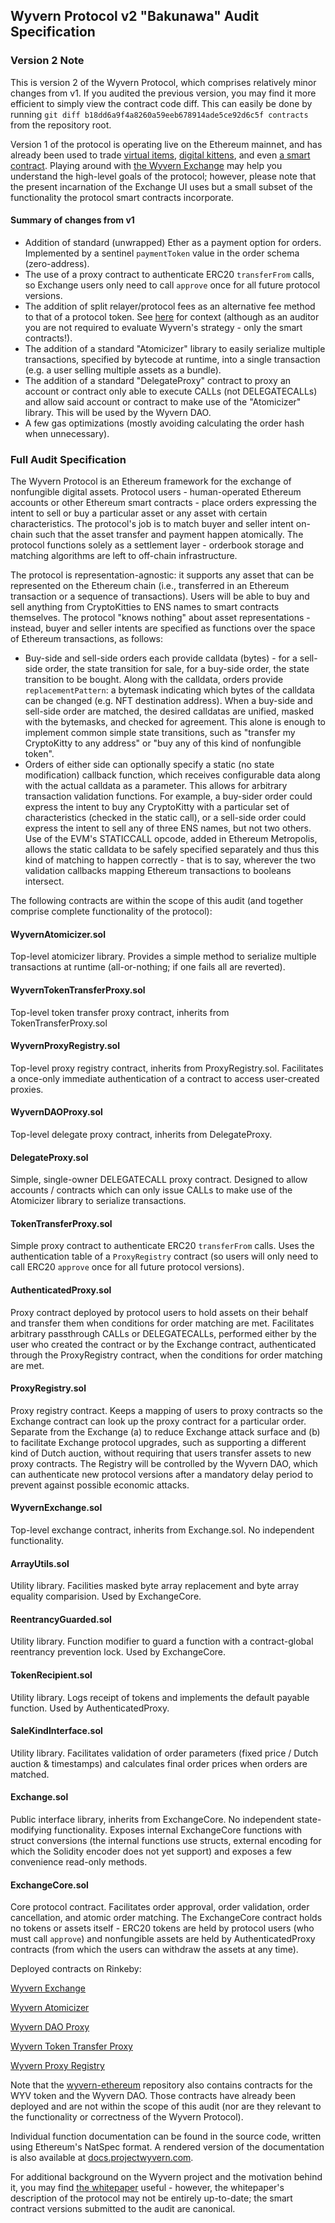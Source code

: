 Wyvern Protocol v2 "Bakunawa" Audit Specification
-------------------------------------------------

### Version 2 Note

This is version 2 of the Wyvern Protocol, which comprises relatively minor changes from v1. If you audited the previous version, you may find it more efficient to simply view the contract code diff. This can easily be done by running `git diff b18dd6a9f4a8260a59eeb678914ade5ce92d6c5f contracts` from the repository root.

Version 1 of the protocol is operating live on the Ethereum mainnet, and has already been used to trade [virtual items](https://exchange.projectwyvern.com/orders/0xa2c40276fbb97a87f464336cfbe97d00bcee1da0f491dabb5d935370c589aea8), [digital kittens](https://exchange.projectwyvern.com/orders/0x78fc4f8df1263000495c6dc952b87210cf6198fc254decc7640275e2de80719d), and even [a smart contract](https://exchange.projectwyvern.com/orders/0x43186f200cb8e687d9d2c15d538fb6742f32f9a454430447834d1319039ef214). Playing around with [the Wyvern Exchange](https://exchange.projectwyvern.com/) may help you understand the high-level goals of the protocol; however, please note that the present incarnation of the Exchange UI uses but a small subset of the functionality the protocol smart contracts incorporate.

#### Summary of changes from v1

- Addition of standard (unwrapped) Ether as a payment option for orders. Implemented by a sentinel `paymentToken` value in the order schema (zero-address).
- The use of a proxy contract to authenticate ERC20 `transferFrom` calls, so Exchange users only need to call `approve` once for all future protocol versions.
- The addition of split relayer/protocol fees as an alternative fee method to that of a protocol token. See [here](https://github.com/ProjectWyvern/WDPs/issues/6) for context (although as an auditor you are not required to evaluate Wyvern's strategy - only the smart contracts!).
- The addition of a standard "Atomicizer" library to easily serialize multiple transactions, specified by bytecode at runtime, into a single transaction (e.g. a user selling multiple assets as a bundle).
- The addition of a standard "DelegateProxy" contract to proxy an account or contract only able to execute CALLs (not DELEGATECALLs) and allow said account or contract to make use of the "Atomicizer" library. This will be used by the Wyvern DAO.
- A few gas optimizations (mostly avoiding calculating the order hash when unnecessary).

### Full Audit Specification

The Wyvern Protocol is an Ethereum framework for the exchange of nonfungible digital assets. Protocol users - human-operated Ethereum accounts or other Ethereum smart contracts - place orders expressing the intent to sell or buy a particular asset or any asset with certain characteristics. The protocol's job is to match buyer and seller intent on-chain such that the asset transfer and payment happen atomically. The protocol functions solely as a settlement layer - orderbook storage and matching algorithms are left to off-chain infrastructure.

The protocol is representation-agnostic: it supports any asset that can be represented on the Ethereum chain (i.e., transferred in an Ethereum transaction or a sequence of transactions). Users will be able to buy and sell anything from CryptoKitties to ENS names to smart contracts themselves. The protocol "knows nothing" about asset representations - instead, buyer and seller intents are specified as functions over the space of Ethereum transactions, as follows:

  - Buy-side and sell-side orders each provide calldata (bytes) - for a sell-side order, the state transition for sale, for a buy-side order, the state transition to be bought. Along with the calldata, orders provide `replacementPattern`: a bytemask indicating which bytes of the calldata can be changed (e.g. NFT destination address). When a buy-side and sell-side order are matched, the desired calldatas are unified, masked with the bytemasks, and checked for agreement. This alone is enough to implement common simple state transitions, such as "transfer my CryptoKitty to any address" or "buy any of this kind of nonfungible token".
  - Orders of either side can optionally specify a static (no state modification) callback function, which receives configurable data along with the actual calldata as a parameter. This allows for arbitrary transaction validation functions. For example, a buy-sider order could express the intent to buy any CryptoKitty with a particular set of characteristics (checked in the static call), or a sell-side order could express the intent to sell any of three ENS names, but not two others. Use of the EVM's STATICCALL opcode, added in Ethereum Metropolis, allows the static calldata to be safely specified separately and thus this kind of matching to happen correctly - that is to say, wherever the two validation callbacks mapping Ethereum transactions to booleans intersect.

The following contracts are within the scope of this audit (and together comprise complete functionality of the protocol):

#### WyvernAtomicizer.sol

Top-level atomicizer library. Provides a simple method to serialize multiple transactions at runtime (all-or-nothing; if one fails all are reverted).

#### WyvernTokenTransferProxy.sol

Top-level token transfer proxy contract, inherits from TokenTransferProxy.sol

#### WyvernProxyRegistry.sol

Top-level proxy registry contract, inherits from ProxyRegistry.sol. Facilitates a once-only immediate authentication of a contract to access user-created proxies.

#### WyvernDAOProxy.sol

Top-level delegate proxy contract, inherits from DelegateProxy.

#### DelegateProxy.sol

Simple, single-owner DELEGATECALL proxy contract. Designed to allow accounts / contracts which can only issue CALLs to make use of the Atomicizer library to serialize transactions.

#### TokenTransferProxy.sol

Simple proxy contract to authenticate ERC20 `transferFrom` calls. Uses the authentication table of a `ProxyRegistry` contract (so users will only need to call ERC20 `approve` once for all future protocol versions).

#### AuthenticatedProxy.sol

Proxy contract deployed by protocol users to hold assets on their behalf and transfer them when conditions for order matching are met. Facilitates arbitrary passthrough CALLs or DELEGATECALLs, performed either by the user who created the contract or by the Exchange contract, authenticated through the ProxyRegistry contract, when the conditions for order matching are met.

#### ProxyRegistry.sol

Proxy registry contract. Keeps a mapping of users to proxy contracts so the Exchange contract can look up the proxy contract for a particular order. Separate from the Exchange (a) to reduce Exchange attack surface and (b) to facilitate Exchange protocol upgrades, such as supporting a different kind of Dutch auction, without requiring that users transfer assets to new proxy contracts. The Registry will be controlled by the Wyvern DAO, which can authenticate new protocol versions after a mandatory delay period to prevent against possible economic attacks.

#### WyvernExchange.sol

Top-level exchange contract, inherits from Exchange.sol. No independent functionality.

#### ArrayUtils.sol

Utility library. Facilities masked byte array replacement and byte array equality comparision. Used by ExchangeCore.

#### ReentrancyGuarded.sol

Utility library. Function modifier to guard a function with a contract-global reentrancy prevention lock. Used by ExchangeCore.

#### TokenRecipient.sol

Utility library. Logs receipt of tokens and implements the default payable function. Used by AuthenticatedProxy.

#### SaleKindInterface.sol

Utility library. Facilitates validation of order parameters (fixed price / Dutch auction & timestamps) and calculates final order prices when orders are matched.

#### Exchange.sol

Public interface library, inherits from ExchangeCore. No independent state-modifying functionality. Exposes internal ExchangeCore functions with struct conversions (the internal functions use structs, external encoding for which the Solidity encoder does not yet support) and exposes a few convenience read-only methods.

#### ExchangeCore.sol

Core protocol contract. Facilitates order approval, order validation, order cancellation, and atomic order matching. The ExchangeCore contract holds no tokens or assets itself - ERC20 tokens are held by protocol users (who must call `approve`) and nonfungible assets are held by AuthenticatedProxy contracts (from which the users can withdraw the assets at any time).

Deployed contracts on Rinkeby:

[Wyvern Exchange](https://rinkeby.etherscan.io/address/0xdca1fbe9f9469613aa2101b5e797226a9b586297)

[Wyvern Atomicizer](https://rinkeby.etherscan.io/address/0x90b0c4d26520be6a941954d565f90ecf2991d8a7)

[Wyvern DAO Proxy](https://rinkeby.etherscan.io/address/0x32f51cefe7d1cac49334b7267da6ae7a127526da)

[Wyvern Token Transfer Proxy](https://rinkeby.etherscan.io/address/0xb89f6ac677a7530d9d6649d299350be90a50ad1e)

[Wyvern Proxy Registry](https://rinkeby.etherscan.io/address/0xeceaa7453a77bfe339b25d9d9e91009cde71c768)

Note that the [wyvern-ethereum](https://github.com/projectwyvern/wyvern-ethereum) repository also contains contracts for the WYV token and the Wyvern DAO. Those contracts have already been deployed and are not within the scope of this audit (nor are they relevant to the functionality or correctness of the Wyvern Protocol).

Individual function documentation can be found in the source code, written using Ethereum's NatSpec format. A rendered version of the documentation is also available at [docs.projectwyvern.com](https://docs.projectwyvern.com).

For additional background on the Wyvern project and the motivation behind it, you may find [the whitepaper](https://github.com/ProjectWyvern/wyvern-protocol/raw/master/build/whitepaper.pdf) useful - however, the whitepaper's description of the protocol may not be entirely up-to-date; the smart contract versions submitted to the audit are canonical.
